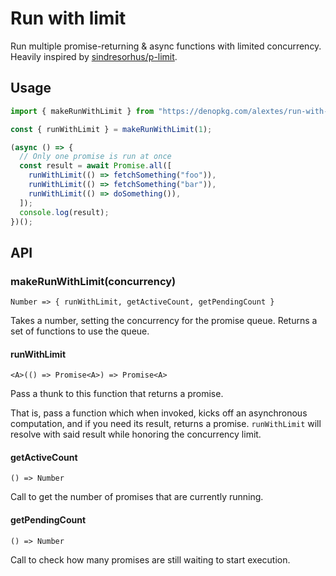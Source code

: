 # Run with limit

Run multiple promise-returning & async functions with limited concurrency.
Heavily inspired by [sindresorhus/p-limit](https://github.com/sindresorhus/p-limit).

## Usage

```ts
import { makeRunWithLimit } from "https://denopkg.com/alextes/run-with-limit";

const { runWithLimit } = makeRunWithLimit(1);

(async () => {
  // Only one promise is run at once
  const result = await Promise.all([
    runWithLimit(() => fetchSomething("foo")),
    runWithLimit(() => fetchSomething("bar")),
    runWithLimit(() => doSomething()),
  ]);
  console.log(result);
})();
```

## API

### makeRunWithLimit(concurrency)
`Number => { runWithLimit, getActiveCount, getPendingCount }`

Takes a number, setting the concurrency for the promise queue. Returns a set of functions to use the queue.

#### runWithLimit
`<A>(() => Promise<A>) => Promise<A>`

Pass a thunk to this function that returns a promise.

That is, pass a function which when invoked, kicks off an asynchronous computation, and if you need its result, returns a promise. `runWithLimit` will resolve with said result while honoring the concurrency limit.

#### getActiveCount
`() => Number`

Call to get the number of promises that are currently running.

#### getPendingCount
`() => Number`

Call to check how many promises are still waiting to start execution.
